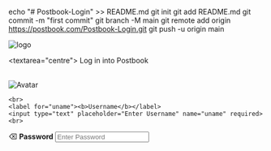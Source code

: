 echo "# Postbook-Login" >> README.md
git init
git add README.md
git commit -m "first commit"
git branch -M main
git remote add origin https://postbook.com/Postbook-Login.git
git push -u origin main
<html><title>postboook</title>
  <body

<head> <div class="imgcontainer">
  
  
  
  
   <img src="/storage/emulated/0/-1983762891/IMG_20210917_160935.jpg" alt="logo" class="avatar"> </div>
<textarea="centre"></textarea>                Log in into Postbook              </head><br>
        <br>
<form action="action_page.php" method="post">
  <div class="imgcontainer">
    <img src="img_avatar2.png" alt="Avatar" class="avatar">
  </div>

  <div class="container">
    
    
    
    <br>
    <label for="uname"><b>Username</b></label>
    <input type="text" placeholder="Enter Username" name="uname" required>
    <br>
&#x232B;
    <label for="psw"><b>Password</b></label>
    <input type="password" placeholder="Enter Password" name="psw" required>
    <br>
